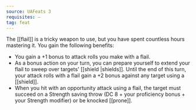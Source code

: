 ```yaml
---
source: UAFeats 3
requisites: —
tag: feat
---
```


The [[flail]] is a tricky weapon to use, but you have spent countless hours mastering it. You gain the following benefits:

- You gain a +1 bonus to attack rolls you make with a flail.
- As a bonus action on your turn, you can prepare yourself to extend your flail to sweep over targets' [[shield \|shields]]. Until the end of this turn, your attack rolls with a flail gain a +2 bonus against any target using a [[shield]].
- When you hit with an opportunity attack using a flail, the target must succeed on a Strength saving throw (DC 8 + your proficiency bonus + your Strength modifier) or be knocked [[prone]].

